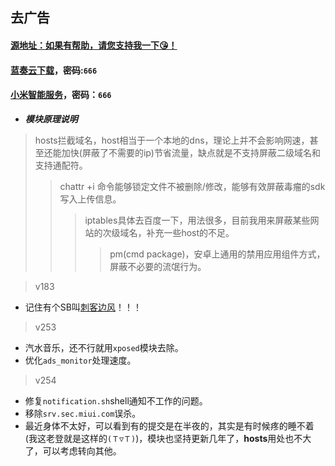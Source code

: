 ## 去广告
#### [源地址：如果有帮助，请您支持我一下😘！](https://lingeringsound.github.io/10007)
#### [蓝奏云下载](https://keytoolazy.lanzn.com/b03j67j0f)，密码:`666`
#### [小米智能服务](https://keytoolazy.lanzn.com/b007t52m1i)，密码：`666`

- ***模块原理说明***
 > hosts拦截域名，host相当于一个本地的dns，理论上并不会影响网速，甚至还能加快(屏蔽了不需要的ip)节省流量，缺点就是不支持屏蔽二级域名和支持通配符。
 >> chattr +i 命令能够锁定文件不被删除/修改，能够有效屏蔽毒瘤的sdk写入上传信息。
 >>> iptables具体去百度一下，用法很多，目前我用来屏蔽某些网站的次级域名，补充一些host的不足。
 >>>> pm(cmd package)，安卓上通用的禁用应用组件方式，屏蔽不必要的流氓行为。

>v183
 - 记住有个SB叫[刺客边风](https://m.bilibili.com/space/21131684)！！！
>v253
 - 汽水音乐，还不行就用`xposed`模块去除。
 - 优化`ads_monitor`处理速度。
>v254
 - 修复`notification.sh`shell通知不工作的问题。
 - 移除`srv.sec.miui.com`误杀。
 - 最近身体不太好，可以看到有的提交是在半夜的，其实是有时候疼的睡不着(我这老登就是这样的`(Ｔ▽Ｔ)`)，模块也坚持更新几年了，**hosts**用处也不大了，可以考虑转向其他。
 




